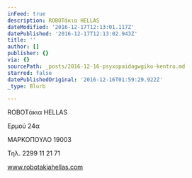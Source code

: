 ```yaml
---
inFeed: true
description: ROBOTάκια HELLAS
dateModified: '2016-12-17T12:13:01.117Z'
datePublished: '2016-12-17T12:13:02.943Z'
title: ''
author: []
publisher: {}
via: {}
sourcePath: _posts/2016-12-16-psyxopaidagwgiko-kentro.md
starred: false
datePublishedOriginal: '2016-12-16T01:59:29.922Z'
_type: Blurb

---
```

ROBOTάκια HELLAS

Ερμού 24α

ΜΑΡΚΟΠΟΥΛΟ 19003

Τηλ. 2299 11 21 71

www.robotakiahellas.com